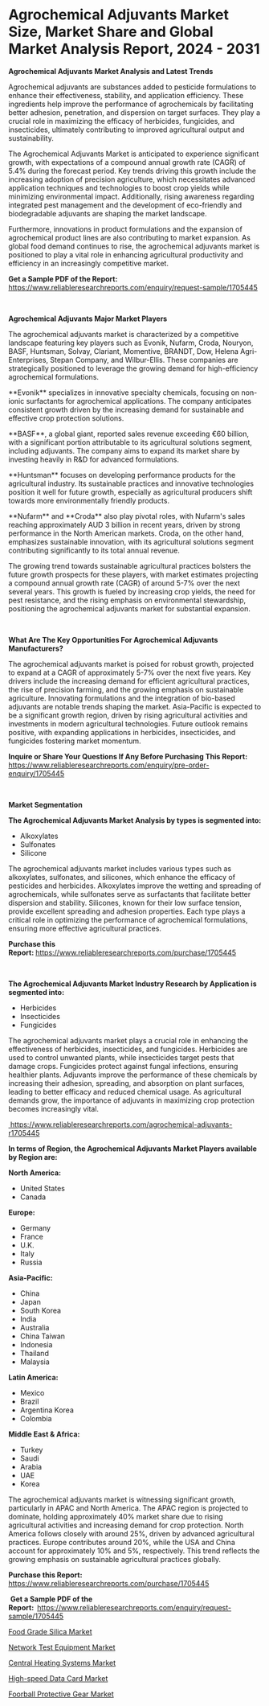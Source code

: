 <p><h1>Agrochemical Adjuvants Market Size, Market Share and Global Market Analysis Report, 2024 - 2031</h1></p><p><strong>Agrochemical Adjuvants Market Analysis and Latest Trends</strong></p>
<p><p>Agrochemical adjuvants are substances added to pesticide formulations to enhance their effectiveness, stability, and application efficiency. These ingredients help improve the performance of agrochemicals by facilitating better adhesion, penetration, and dispersion on target surfaces. They play a crucial role in maximizing the efficacy of herbicides, fungicides, and insecticides, ultimately contributing to improved agricultural output and sustainability.</p><p>The Agrochemical Adjuvants Market is anticipated to experience significant growth, with expectations of a compound annual growth rate (CAGR) of 5.4% during the forecast period. Key trends driving this growth include the increasing adoption of precision agriculture, which necessitates advanced application techniques and technologies to boost crop yields while minimizing environmental impact. Additionally, rising awareness regarding integrated pest management and the development of eco-friendly and biodegradable adjuvants are shaping the market landscape.</p><p>Furthermore, innovations in product formulations and the expansion of agrochemical product lines are also contributing to market expansion. As global food demand continues to rise, the agrochemical adjuvants market is positioned to play a vital role in enhancing agricultural productivity and efficiency in an increasingly competitive market.</p></p>
<p><strong>Get a Sample PDF of the Report:&nbsp;</strong> <a href="https://www.reliableresearchreports.com/enquiry/request-sample/1705445?utm_campaign=10&utm_medium=2&utm_source=Github&utm_content=ia&utm_term=21102024&utm_id=agrochemical-adjuvants">https://www.reliableresearchreports.com/enquiry/request-sample/1705445</a></p>
<p>&nbsp;</p>
<p><strong>Agrochemical Adjuvants Major Market Players</strong></p>
<p><p>The agrochemical adjuvants market is characterized by a competitive landscape featuring key players such as Evonik, Nufarm, Croda, Nouryon, BASF, Huntsman, Solvay, Clariant, Momentive, BRANDT, Dow, Helena Agri-Enterprises, Stepan Company, and Wilbur-Ellis. These companies are strategically positioned to leverage the growing demand for high-efficiency agrochemical formulations.</p><p>**Evonik** specializes in innovative specialty chemicals, focusing on non-ionic surfactants for agrochemical applications. The company anticipates consistent growth driven by the increasing demand for sustainable and effective crop protection solutions.</p><p>**BASF**, a global giant, reported sales revenue exceeding €60 billion, with a significant portion attributable to its agricultural solutions segment, including adjuvants. The company aims to expand its market share by investing heavily in R&D for advanced formulations.</p><p>**Huntsman** focuses on developing performance products for the agricultural industry. Its sustainable practices and innovative technologies position it well for future growth, especially as agricultural producers shift towards more environmentally friendly products.</p><p>**Nufarm** and **Croda** also play pivotal roles, with Nufarm's sales reaching approximately AUD 3 billion in recent years, driven by strong performance in the North American markets. Croda, on the other hand, emphasizes sustainable innovation, with its agricultural solutions segment contributing significantly to its total annual revenue.</p><p>The growing trend towards sustainable agricultural practices bolsters the future growth prospects for these players, with market estimates projecting a compound annual growth rate (CAGR) of around 5-7% over the next several years. This growth is fueled by increasing crop yields, the need for pest resistance, and the rising emphasis on environmental stewardship, positioning the agrochemical adjuvants market for substantial expansion.</p></p>
<p>&nbsp;</p>
<p><strong>What Are The Key Opportunities For Agrochemical Adjuvants Manufacturers?</strong></p>
<p><p>The agrochemical adjuvants market is poised for robust growth, projected to expand at a CAGR of approximately 5-7% over the next five years. Key drivers include the increasing demand for efficient agricultural practices, the rise of precision farming, and the growing emphasis on sustainable agriculture. Innovating formulations and the integration of bio-based adjuvants are notable trends shaping the market. Asia-Pacific is expected to be a significant growth region, driven by rising agricultural activities and investments in modern agricultural technologies. Future outlook remains positive, with expanding applications in herbicides, insecticides, and fungicides fostering market momentum.</p></p>
<p><strong>Inquire or Share Your Questions If Any Before Purchasing This Report:</strong> <a href="https://www.reliableresearchreports.com/enquiry/pre-order-enquiry/1705445?utm_campaign=10&utm_medium=2&utm_source=Github&utm_content=ia&utm_term=21102024&utm_id=agrochemical-adjuvants">https://www.reliableresearchreports.com/enquiry/pre-order-enquiry/1705445</a></p>
<p>&nbsp;</p>
<p><strong>Market Segmentation</strong></p>
<p><strong>The Agrochemical Adjuvants Market Analysis by types is segmented into:</strong></p>
<p><ul><li>Alkoxylates</li><li>Sulfonates</li><li>Silicone</li></ul></p>
<p><p>The agrochemical adjuvants market includes various types such as alkoxylates, sulfonates, and silicones, which enhance the efficacy of pesticides and herbicides. Alkoxylates improve the wetting and spreading of agrochemicals, while sulfonates serve as surfactants that facilitate better dispersion and stability. Silicones, known for their low surface tension, provide excellent spreading and adhesion properties. Each type plays a critical role in optimizing the performance of agrochemical formulations, ensuring more effective agricultural practices.</p></p>
<p><strong>Purchase this Report:&nbsp;</strong><a href="https://www.reliableresearchreports.com/purchase/1705445?utm_campaign=10&utm_medium=2&utm_source=Github&utm_content=ia&utm_term=21102024&utm_id=agrochemical-adjuvants">https://www.reliableresearchreports.com/purchase/1705445</a></p>
<p>&nbsp;</p>
<p><strong>The Agrochemical Adjuvants Market Industry Research by Application is segmented into:</strong></p>
<p><ul><li>Herbicides</li><li>Insecticides</li><li>Fungicides</li></ul></p>
<p><p>The agrochemical adjuvants market plays a crucial role in enhancing the effectiveness of herbicides, insecticides, and fungicides. Herbicides are used to control unwanted plants, while insecticides target pests that damage crops. Fungicides protect against fungal infections, ensuring healthier plants. Adjuvants improve the performance of these chemicals by increasing their adhesion, spreading, and absorption on plant surfaces, leading to better efficacy and reduced chemical usage. As agricultural demands grow, the importance of adjuvants in maximizing crop protection becomes increasingly vital.</p></p>
<p><a href="https://www.reliableresearchreports.com/agrochemical-adjuvants-r1705445?utm_campaign=10&utm_medium=2&utm_source=Github&utm_content=ia&utm_term=21102024&utm_id=agrochemical-adjuvants">&nbsp;https://www.reliableresearchreports.com/agrochemical-adjuvants-r1705445</a></p>
<p><strong>In terms of Region, the Agrochemical Adjuvants Market Players available by Region are:</strong></p>
<p>
    <p> <strong> North America: </strong>
        <ul>
            <li>United States</li>
            <li>Canada</li>
        </ul>
        </p> 
    <p> <strong> Europe: </strong>
        <ul>
            <li>Germany</li>
            <li>France</li>
            <li>U.K.</li>
            <li>Italy</li>
            <li>Russia</li>
        </ul>
        </p> 
    <p> <strong> Asia-Pacific: </strong>
        <ul>
            <li>China</li>
            <li>Japan</li>
            <li>South Korea</li>
            <li>India</li>
            <li>Australia</li>
            <li>China Taiwan</li>
            <li>Indonesia</li>
            <li>Thailand</li>
            <li>Malaysia</li>
        </ul>
        </p> 
    <p> <strong> Latin America: </strong>
        <ul>
            <li>Mexico</li>
            <li>Brazil</li>
            <li>Argentina Korea</li>
            <li>Colombia</li>
        </ul>
        </p> 
    <p> <strong> Middle East & Africa: </strong>
        <ul>
            <li>Turkey</li>
            <li>Saudi</li>
            <li>Arabia</li>
            <li>UAE</li>
            <li>Korea</li>
        </ul>
    </p>
    </p>
<p><p>The agrochemical adjuvants market is witnessing significant growth, particularly in APAC and North America. The APAC region is projected to dominate, holding approximately 40% market share due to rising agricultural activities and increasing demand for crop protection. North America follows closely with around 25%, driven by advanced agricultural practices. Europe contributes around 20%, while the USA and China account for approximately 10% and 5%, respectively. This trend reflects the growing emphasis on sustainable agricultural practices globally.</p></p>
<p><strong>Purchase this Report: </strong><a href="https://www.reliableresearchreports.com/purchase/1705445?utm_campaign=10&utm_medium=2&utm_source=Github&utm_content=ia&utm_term=21102024&utm_id=agrochemical-adjuvants">https://www.reliableresearchreports.com/purchase/1705445</a></p>
<p>&nbsp;<strong>Get a Sample PDF of the Report:&nbsp;&nbsp;</strong><a href="https://www.reliableresearchreports.com/enquiry/request-sample/1705445?utm_campaign=10&utm_medium=2&utm_source=Github&utm_content=ia&utm_term=21102024&utm_id=agrochemical-adjuvants">https://www.reliableresearchreports.com/enquiry/request-sample/1705445</a></p>
<p><strong></strong></p>
<p><p><a href="https://github.com/mahnoor2003/Market-Research-Report-List-6/blob/main/food-grade-silica-market.md?utm_campaign=10&utm_medium=2&utm_source=Github&utm_content=ia&utm_term=21102024&utm_id=agrochemical-adjuvants">Food Grade Silica Market</a></p><p><a href="https://issuu.com/reportprime-2/docs/network-test-equipment-market-size-_e0994c925846a0?utm_campaign=10&utm_medium=2&utm_source=Github&utm_content=ia&utm_term=21102024&utm_id=agrochemical-adjuvants">Network Test Equipment Market</a></p><p><a href="https://issuu.com/reportprime-2/docs/central-heating-systems-market-size_26f0d5039594c6?utm_campaign=10&utm_medium=2&utm_source=Github&utm_content=ia&utm_term=21102024&utm_id=agrochemical-adjuvants">Central Heating Systems Market</a></p><p><a href="https://www.linkedin.com/pulse/emerging-trends-high-speed-data-card-market-global-outlook-pqw6f?utm_campaign=10&utm_medium=2&utm_source=Github&utm_content=ia&utm_term=21102024&utm_id=agrochemical-adjuvants">High-speed Data Card Market</a></p><p><a href="https://www.linkedin.com/pulse/foorball-protective-gear-market-revolution-2024-2031-trends-g7gtf?utm_campaign=10&utm_medium=2&utm_source=Github&utm_content=ia&utm_term=21102024&utm_id=agrochemical-adjuvants">Foorball Protective Gear Market</a></p></p>